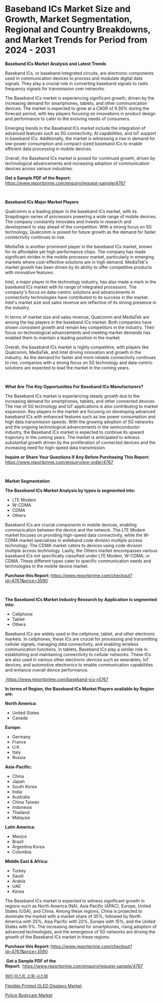 <p><h1>Baseband ICs Market Size and Growth, Market Segmentation, Regional and Country Breakdowns, and Market Trends for Period from 2024 -  2031</h1></p><p><strong>Baseband ICs Market Analysis and Latest Trends</strong></p>
<p><p>Baseband ICs, or baseband integrated circuits, are electronic components used in communication devices to process and modulate digital data signals. They play a crucial role in converting baseband signals to radio frequency signals for transmission over networks.</p><p>The Baseband ICs market is experiencing significant growth, driven by the increasing demand for smartphones, tablets, and other communication devices. The market is expected to grow at a CAGR of 9.30% during the forecast period, with key players focusing on innovations in product design and performance to cater to the evolving needs of consumers.</p><p>Emerging trends in the Baseband ICs market include the integration of advanced features such as 5G connectivity, AI capabilities, and IoT support in baseband ICs. Additionally, the market is witnessing a rise in demand for low-power consumption and compact-sized baseband ICs to enable efficient data processing in mobile devices.</p><p>Overall, the Baseband ICs market is poised for continued growth, driven by technological advancements and increasing adoption of communication devices across various industries.</p></p>
<p><strong>Get a Sample PDF of the Report:&nbsp;</strong> <a href="https://www.reportprime.com/enquiry/request-sample/4767">https://www.reportprime.com/enquiry/request-sample/4767</a></p>
<p>&nbsp;</p>
<p><strong>Baseband ICs Major Market Players</strong></p>
<p><p>Qualcomm is a leading player in the baseband ICs market, with its Snapdragon series of processors powering a wide range of mobile devices. The company constantly innovates and invests in research and development to stay ahead of the competition. With a strong focus on 5G technology, Qualcomm is poised for future growth as the demand for faster connectivity continues to rise.</p><p>MediaTek is another prominent player in the baseband ICs market, known for its affordable yet high-performance chips. The company has made significant strides in the mobile processor market, particularly in emerging markets where cost-effective solutions are in high demand. MediaTek's market growth has been driven by its ability to offer competitive products with innovative features.</p><p>Intel, a major player in the technology industry, has also made a mark in the baseband ICs market with its range of integrated processors. The company's focus on data-centric solutions and advancements in connectivity technologies have contributed to its success in the market. Intel's market size and sales revenue are reflective of its strong presence in the industry.</p><p>In terms of market size and sales revenue, Qualcomm and MediaTek are among the top players in the baseband ICs market. Both companies have shown consistent growth and remain key competitors in the industry. Their focus on technological advancements and meeting market demands has enabled them to maintain a leading position in the market.</p><p>Overall, the baseband ICs market is highly competitive, with players like Qualcomm, MediaTek, and Intel driving innovation and growth in the industry. As the demand for faster and more reliable connectivity continues to rise, companies with a strong focus on 5G technology and data-centric solutions are expected to lead the market in the coming years.</p></p>
<p>&nbsp;</p>
<p><strong>What Are The Key Opportunities For Baseband ICs Manufacturers?</strong></p>
<p><p>The Baseband ICs market is experiencing steady growth due to the increasing demand for smartphones, tablets, and other connected devices. The rise of 5G technology and IoT applications is also contributing to market expansion. Key players in the market are focusing on developing advanced baseband ICs with enhanced features such as low power consumption and high data transmission speeds. With the growing adoption of 5G networks and the ongoing technological advancements in the semiconductor industry, the Baseband ICs market is expected to continue its upward trajectory in the coming years. The market is anticipated to witness substantial growth driven by the proliferation of connected devices and the increasing need for high-speed data transmission.</p></p>
<p><strong>Inquire or Share Your Questions If Any Before Purchasing This Report:</strong> <a href="https://www.reportprime.com/enquiry/pre-order/4767">https://www.reportprime.com/enquiry/pre-order/4767</a></p>
<p>&nbsp;</p>
<p><strong>Market Segmentation</strong></p>
<p><strong>The Baseband ICs Market Analysis by types is segmented into:</strong></p>
<p><ul><li>LTE Modem</li><li>W-CDMA</li><li>CDMA</li><li>Others</li></ul></p>
<p><p>Baseband ICs are crucial components in mobile devices, enabling communication between the device and the network. The LTE Modem market focuses on providing high-speed data connectivity, while the W-CDMA market specializes in wideband code division multiple access technology. The CDMA market caters to devices using code division multiple access technology. Lastly, the Others market encompasses various baseband ICs not specifically classified under LTE Modem, W-CDMA, or CDMA. These different types cater to specific communication needs and technologies in the mobile device market.</p></p>
<p><strong>Purchase this Report:&nbsp;</strong><a href="https://www.reportprime.com/checkout?id=4767&price=3590">https://www.reportprime.com/checkout?id=4767&price=3590</a></p>
<p>&nbsp;</p>
<p><strong>The Baseband ICs Market Industry Research by Application is segmented into:</strong></p>
<p><ul><li>Cellphone</li><li>Tablet</li><li>Others</li></ul></p>
<p><p>Baseband ICs are widely used in the cellphone, tablet, and other electronic markets. In cellphones, these ICs are crucial for processing and transmitting cellular signals, managing data connectivity, and enabling wireless communication functions. In tablets, Baseband ICs play a similar role in establishing and maintaining connectivity to cellular networks. These ICs are also used in various other electronic devices such as wearables, IoT devices, and automotive electronics to enable communication capabilities and enhance overall device performance.</p></p>
<p><a href="https://www.reportprime.com/baseband-ics-r4767">&nbsp;https://www.reportprime.com/baseband-ics-r4767</a></p>
<p><strong>In terms of Region, the Baseband ICs Market Players available by Region are:</strong></p>
<p>
    <p> <strong> North America: </strong>
        <ul>
            <li>United States</li>
            <li>Canada</li>
        </ul>
        </p> 
    <p> <strong> Europe: </strong>
        <ul>
            <li>Germany</li>
            <li>France</li>
            <li>U.K.</li>
            <li>Italy</li>
            <li>Russia</li>
        </ul>
        </p> 
    <p> <strong> Asia-Pacific: </strong>
        <ul>
            <li>China</li>
            <li>Japan</li>
            <li>South Korea</li>
            <li>India</li>
            <li>Australia</li>
            <li>China Taiwan</li>
            <li>Indonesia</li>
            <li>Thailand</li>
            <li>Malaysia</li>
        </ul>
        </p> 
    <p> <strong> Latin America: </strong>
        <ul>
            <li>Mexico</li>
            <li>Brazil</li>
            <li>Argentina Korea</li>
            <li>Colombia</li>
        </ul>
        </p> 
    <p> <strong> Middle East & Africa: </strong>
        <ul>
            <li>Turkey</li>
            <li>Saudi</li>
            <li>Arabia</li>
            <li>UAE</li>
            <li>Korea</li>
        </ul>
    </p>
    </p>
<p><p>The Baseband ICs market is expected to witness significant growth in regions such as North America (NA), Asia Pacific (APAC), Europe, United States (USA), and China. Among these regions, China is projected to dominate the market with a market share of 35%, followed by North America with 25%, Asia Pacific with 20%, Europe with 15%, and the United States with 5%. The increasing demand for smartphones, rising adoption of advanced technologies, and the emergence of 5G networks are driving the growth of the Baseband ICs market in these regions.</p></p>
<p><strong>Purchase this Report: </strong><a href="https://www.reportprime.com/checkout?id=4767&price=3590">https://www.reportprime.com/checkout?id=4767&price=3590</a></p>
<p>&nbsp;<strong>Get a Sample PDF of the Report:&nbsp;&nbsp;</strong><a href="https://www.reportprime.com/enquiry/request-sample/4767">https://www.reportprime.com/enquiry/request-sample/4767</a></p>
<p><strong></strong></p>
<p><p><a href="https://github.com/jntpkh496620/Market-Research-Report-List-2/blob/main/578032770178.md">워터 미스트 소화 시스템</a></p><p><a href="https://github.com/NorbertYates/Market-Research-Report-List-5/blob/main/flexible-printed-oled-displays-market.md">Flexible Printed OLED Displays Market</a></p><p><a href="https://issuu.com/reportprime-2/docs/police-bodycam-market-size-2030.pptx">Police Bodycam Market</a></p></p>